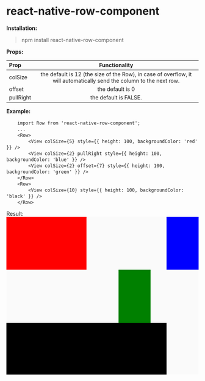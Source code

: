 # react-native-row-component

**Installation:**

> npm install react-native-row-component

**Props:**

| Prop | Functionality |
| :---         |     :---:      | 
| colSize   | the default is 12 (the size of the Row), in case of overflow, it will automatically send the column to the next row.     |
| offset     | the default is 0       |
| pullRight     | the default is FALSE.       |

**Example:**

```
	import Row from 'react-native-row-component';
	... 
	<Row>
		<View colSize={5} style={{ height: 100, backgroundColor: 'red' }} />
		<View colSize={2} pullRight style={{ height: 100, backgroundColor: 'blue' }} />
		<View colSize={2} offset={7} style={{ height: 100, backgroundColor: 'green' }} />
	</Row>
	<Row>
		<View colSize={10} style={{ height: 100, backgroundColor: 'black' }} />
	</Row>

```

Result:
![Result](examples/example1.png)
	